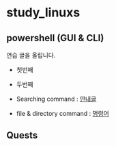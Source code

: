 # study_linuxs
## powershell (GUI & CLI)
연습 글을 올립니다.
- 첫번째
- 두번째

- Searching command : [안내글](codes/10..powershells.sh)
- file & directory command : [명령어](codes/20..controll_file_dir_powershells.sh)

## Quests